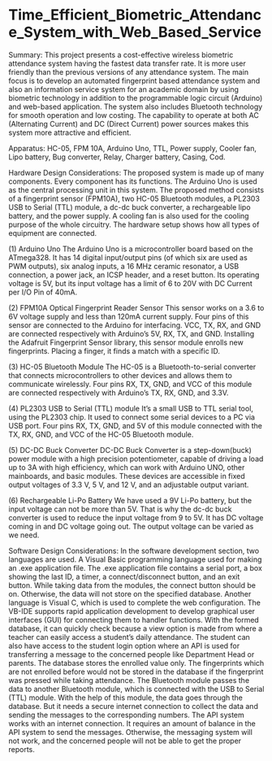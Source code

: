 # Time_Efficient_Biometric_Attendance_System_with_Web_Based_Service

Summary:
This project presents a cost-effective wireless biometric attendance system having the fastest data transfer rate. It is more user friendly than the previous versions of any attendance system. The main focus is to develop an automated fingerprint based attendance system and also an information service system for an academic domain by using biometric technology in addition to the programmable logic circuit (Arduino) and web-based application. The system also includes Bluetooth technology for smooth operation and low costing. The capability to operate at both AC (Alternating Current) and DC (Direct Current) power sources makes this system more attractive and efficient.


Apparatus:
HC-05, FPM 10A, Arduino Uno, TTL, Power supply, Cooler fan, Lipo battery, Bug converter, Relay, Charger battery, Casing, Cod.

Hardware Design Considerations:
The proposed system is made up of many components. Every component has its functions. The Arduino Uno is used as the central processing unit in this system. The proposed method consists of a fingerprint sensor (FPM10A), two HC-05 Bluetooth modules, a PL2303 USB to Serial (TTL) module, a dc-dc buck converter, a rechargeable lipo battery, and the power supply. A cooling fan is also used for the cooling purpose of the whole circuitry. The hardware setup shows how all types of equipment are connected.

(1)	Arduino Uno
The Arduino Uno is a microcontroller board based on the ATmega328. It has 14 digital input/output pins (of which six are used as PWM outputs), six analog inputs, a 16 MHz ceramic resonator, a USB connection, a power jack, an ICSP header, and a reset button. Its operating voltage is 5V, but its input voltage has a limit of 6 to 20V with DC Current per I/O Pin of 40mA.


(2)	FPM10A Optical Fingerprint Reader Sensor
This sensor works on a 3.6 to 6V voltage supply and less than 120mA current supply. Four pins of this sensor are connected to the Arduino for interfacing. VCC, TX, RX, and GND are connected respectively with Arduino’s 5V, RX, TX, and GND. Installing the Adafruit Fingerprint Sensor library, this sensor module enrolls new fingerprints. Placing a finger, it finds a match with a specific ID.


(3)	HC-05 Bluetooth Module
The HC-05 is a Bluetooth-to-serial converter that connects microcontrollers to other devices and allows them to communicate wirelessly. Four pins RX, TX, GND, and VCC of this module are connected respectively with Arduino’s TX, RX, GND, and 3.3V.


(4)	PL2303 USB to Serial (TTL) module
It’s a small USB to TTL serial tool, using the PL2303 chip. It used to connect some serial devices to a PC via USB port. Four pins RX, TX, GND, and 5V of this module connected with the TX, RX, GND, and VCC of the HC-05 Bluetooth module.


(5)	DC-DC Buck Converter
DC-DC Buck Converter is a step-down(buck) power module with a high precision potentiometer, capable of driving a load up to 3A with high efficiency, which can work with Arduino UNO, other mainboards, and basic modules. These devices are accessible in fixed output voltages of 3.3 V, 5 V, and 12 V, and an adjustable output variant.


(6)	Rechargeable Li-Po Battery
We have used a 9V Li-Po battery, but the input voltage can not be more than 5V. That is why the dc-dc buck converter is used to reduce the input voltage from 9 to 5V. It has DC voltage coming in and DC voltage going out. The output voltage can be varied as we need.

Software Design Considerations:
In the software development section, two languages are used. A Visual Basic programming language used for making an .exe application file. The .exe application file contains a serial port, a box showing the last ID, a timer, a connect/disconnect button, and an exit button. While taking data from the modules, the connect button should be on. Otherwise, the data will not store on the specified database. Another language is Visual C, which is used to complete the web configuration. The VB-IDE supports rapid application development to develop graphical user interfaces (GUI) for connecting them to handler functions. With the formed database, it can quickly check because a view option is made from where a teacher can easily access a student’s daily attendance. The student can also have access to the student login option where an API is used for transferring a message to the concerned people like Department Head or parents. The database stores the enrolled value only. The fingerprints which are not enrolled before would not be stored in the database if the fingerprint was pressed while taking attendance. The Bluetooth module passes the data to another Bluetooth module, which is connected with the USB to Serial (TTL) module. With the help of this module, the data goes through the database. But it needs a secure internet connection to collect the data and sending the messages to the corresponding numbers. The API system works with an internet connection. It requires an amount of balance in the API system to send the messages. Otherwise, the messaging system will not work, and the concerned people will not be able to get the proper reports.



 
